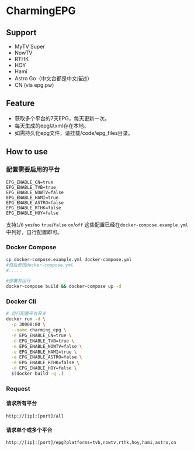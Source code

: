 # CharmingEPG

## Support

- MyTV Super
- NowTV
- RTHK
- HOY
- Hami
- Astro Go（中文台都是中文描述）
- CN (via epg.pw)

## Feature

- 获取多个平台的7天EPG，每天更新一次。
- 每天生成的epg以xml存在本地。
- 如需持久化epg文件，请挂载/code/epg_files目录。

## How to use

### 配置需要启用的平台

```dotenv
EPG_ENABLE_CN=true
EPG_ENABLE_TVB=true
EPG_ENABLE_NOWTV=false
EPG_ENABLE_HAMI=true
EPG_ENABLE_ASTRO=false
EPG_ENABLE_RTHK=false
EPG_ENABLE_HOY=false
```

支持`1`/`0` `yes`/`no` `true`/`false` `on`/`off`
这些配置已经在`docker-compose.example.yml`中列好，自行配置即可。

### Docker Compose

```bash
cp docker-compose.example.yml docker-compose.yml
#然后修改docker-compose.yml
#.....

#部署并运行
docker-compose build && docker-compose up -d
```

### Docker Cli

```bash
# 自行配置平台开关
docker run -d \
  -p 30008:80 \
  --name charming_epg \
  -e EPG_ENABLE_CN=true \
  -e EPG_ENABLE_TVB=true \
  -e EPG_ENABLE_NOWTV=false \
  -e EPG_ENABLE_HAMI=true \
  -e EPG_ENABLE_ASTRO=false \
  -e EPG_ENABLE_RTHK=false \
  -e EPG_ENABLE_HOY=false \
  $(docker build -q .)
```

### Request

#### 请求所有平台

```
http://[ip]:[port]/all
```

#### 请求单个或多个平台

```
http://[ip]:[port]/epg?platforms=tvb,nowtv,rthk,hoy,hami,astro,cn
```